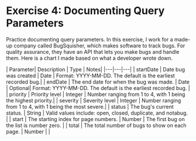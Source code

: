 # Exercise 4: Documenting Query Parameters

Practice documenting query parameters. In this exercise, I work for a made-up company called BugSquisher, which makes software to track bugs. For quality assurance, they have an API that lets you make bugs and handle them. Here is a chart I made based on what a developer wrote down.

| Parameter| Description | Type | Notes|
|---|---|---|
| startDate | Date bug was created | Date | Format: YYYY-MM-DD. The default is the earliest recorded bug.| 
| endDate | The end date for when the bug was made. | Date | Optional| Format: YYYY-MM-DD. The default is the earliest recorded bug. |
| priority | Priority level | Integer | Number ranging from 1 to 4, with 1 being the highest priority.|
| severity | Severity level | Integer | Number ranging from 1 to 4, with 1 being the most severe.|
| status | The bug's current status. | String | Valid values include: open, closed, duplicate, and notabug. |
| start | The starting index for page numbers. | Number | The first bug on the list is number zero. | 
| total | The total number of bugs to show on each page. | Number |  | 